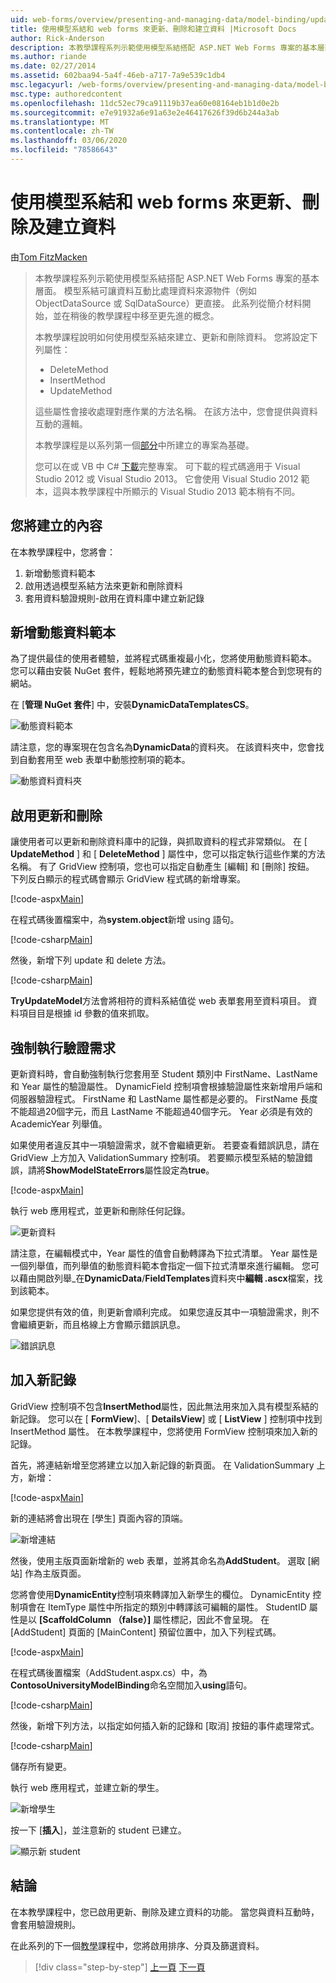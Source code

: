 ```yaml
---
uid: web-forms/overview/presenting-and-managing-data/model-binding/updating-deleting-and-creating-data
title: 使用模型系結和 web forms 來更新、刪除和建立資料 |Microsoft Docs
author: Rick-Anderson
description: 本教學課程系列示範使用模型系結搭配 ASP.NET Web Forms 專案的基本層面。 模型系結讓資料互動更為直接-。
ms.author: riande
ms.date: 02/27/2014
ms.assetid: 602baa94-5a4f-46eb-a717-7a9e539c1db4
msc.legacyurl: /web-forms/overview/presenting-and-managing-data/model-binding/updating-deleting-and-creating-data
msc.type: authoredcontent
ms.openlocfilehash: 11dc52ec79ca91119b37ea60e08164eb1b1d0e2b
ms.sourcegitcommit: e7e91932a6e91a63e2e46417626f39d6b244a3ab
ms.translationtype: MT
ms.contentlocale: zh-TW
ms.lasthandoff: 03/06/2020
ms.locfileid: "78586643"
---
```

# <a name="updating-deleting-and-creating-data-with-model-binding-and-web-forms"></a>使用模型系結和 web forms 來更新、刪除及建立資料

由[Tom FitzMacken](https://github.com/tfitzmac)

> 本教學課程系列示範使用模型系結搭配 ASP.NET Web Forms 專案的基本層面。 模型系結可讓資料互動比處理資料來源物件（例如 ObjectDataSource 或 SqlDataSource）更直接。 此系列從簡介材料開始，並在稍後的教學課程中移至更先進的概念。
> 
> 本教學課程說明如何使用模型系結來建立、更新和刪除資料。 您將設定下列屬性：
> 
> - DeleteMethod
> - InsertMethod
> - UpdateMethod
> 
> 這些屬性會接收處理對應作業的方法名稱。 在該方法中，您會提供與資料互動的邏輯。
> 
> 本教學課程是以系列第一個[部分](retrieving-data.md)中所建立的專案為基礎。
> 
> 您可以在或 VB 中 C# [下載](https://go.microsoft.com/fwlink/?LinkId=286116)完整專案。 可下載的程式碼適用于 Visual Studio 2012 或 Visual Studio 2013。 它會使用 Visual Studio 2012 範本，這與本教學課程中所顯示的 Visual Studio 2013 範本稍有不同。

## <a name="what-youll-build"></a>您將建立的內容

在本教學課程中，您將會：

1. 新增動態資料範本
2. 啟用透過模型系結方法來更新和刪除資料
3. 套用資料驗證規則-啟用在資料庫中建立新記錄

## <a name="add-dynamic-data-templates"></a>新增動態資料範本

為了提供最佳的使用者體驗，並將程式碼重複最小化，您將使用動態資料範本。 您可以藉由安裝 NuGet 套件，輕鬆地將預先建立的動態資料範本整合到您現有的網站。

在 [**管理 NuGet 套件**] 中，安裝**DynamicDataTemplatesCS**。

![動態資料範本](updating-deleting-and-creating-data/_static/image1.png)

請注意，您的專案現在包含名為**DynamicData**的資料夾。 在該資料夾中，您會找到自動套用至 web 表單中動態控制項的範本。

![動態資料資料夾](updating-deleting-and-creating-data/_static/image2.png)

## <a name="enable-updating-and-deleting"></a>啟用更新和刪除

讓使用者可以更新和刪除資料庫中的記錄，與抓取資料的程式非常類似。 在 [ **UpdateMethod** ] 和 [ **DeleteMethod** ] 屬性中，您可以指定執行這些作業的方法名稱。 有了 GridView 控制項，您也可以指定自動產生 [編輯] 和 [刪除] 按鈕。 下列反白顯示的程式碼會顯示 GridView 程式碼的新增專案。

[!code-aspx[Main](updating-deleting-and-creating-data/samples/sample1.aspx?highlight=4-5)]

在程式碼後置檔案中，為**system.object**新增 using 語句。

[!code-csharp[Main](updating-deleting-and-creating-data/samples/sample2.cs)]

然後，新增下列 update 和 delete 方法。

[!code-csharp[Main](updating-deleting-and-creating-data/samples/sample3.cs)]

**TryUpdateModel**方法會將相符的資料系結值從 web 表單套用至資料項目。 資料項目目是根據 id 參數的值來抓取。

## <a name="enforce-validation-requirements"></a>強制執行驗證需求

更新資料時，會自動強制執行您套用至 Student 類別中 FirstName、LastName 和 Year 屬性的驗證屬性。 DynamicField 控制項會根據驗證屬性來新增用戶端和伺服器驗證程式。 FirstName 和 LastName 屬性都是必要的。 FirstName 長度不能超過20個字元，而且 LastName 不能超過40個字元。 Year 必須是有效的 AcademicYear 列舉值。

如果使用者違反其中一項驗證需求，就不會繼續更新。 若要查看錯誤訊息，請在 GridView 上方加入 ValidationSummary 控制項。 若要顯示模型系結的驗證錯誤，請將**ShowModelStateErrors**屬性設定為**true**。 

[!code-aspx[Main](updating-deleting-and-creating-data/samples/sample4.aspx)]

執行 web 應用程式，並更新和刪除任何記錄。

![更新資料](updating-deleting-and-creating-data/_static/image3.png)

請注意，在編輯模式中，Year 屬性的值會自動轉譯為下拉式清單。 Year 屬性是一個列舉值，而列舉值的動態資料範本會指定一個下拉式清單來進行編輯。 您可以藉由開啟列舉\_在**DynamicData**/**FieldTemplates**資料夾中**編輯 .ascx**檔案，找到該範本。

如果您提供有效的值，則更新會順利完成。 如果您違反其中一項驗證需求，則不會繼續更新，而且格線上方會顯示錯誤訊息。

![錯誤訊息](updating-deleting-and-creating-data/_static/image4.png)

## <a name="add-new-records"></a>加入新記錄

GridView 控制項不包含**InsertMethod**屬性，因此無法用來加入具有模型系結的新記錄。 您可以在 [ **FormView**]、[ **DetailsView**] 或 [ **ListView** ] 控制項中找到 InsertMethod 屬性。 在本教學課程中，您將使用 FormView 控制項來加入新的記錄。

首先，將連結新增至您將建立以加入新記錄的新頁面。 在 ValidationSummary 上方，新增：

[!code-aspx[Main](updating-deleting-and-creating-data/samples/sample5.aspx)]

新的連結將會出現在 [學生] 頁面內容的頂端。

![新增連結](updating-deleting-and-creating-data/_static/image5.png)

然後，使用主版頁面新增新的 web 表單，並將其命名為**AddStudent**。 選取 [網站] 作為主版頁面。

您將會使用**DynamicEntity**控制項來轉譯加入新學生的欄位。 DynamicEntity 控制項會在 ItemType 屬性中所指定的類別中轉譯該可編輯的屬性。 StudentID 屬性是以 **[ScaffoldColumn （false）]** 屬性標記，因此不會呈現。 在 [AddStudent] 頁面的 [MainContent] 預留位置中，加入下列程式碼。

[!code-aspx[Main](updating-deleting-and-creating-data/samples/sample6.aspx)]

在程式碼後置檔案（AddStudent.aspx.cs）中，為**ContosoUniversityModelBinding**命名空間加入**using**語句。

[!code-csharp[Main](updating-deleting-and-creating-data/samples/sample7.cs)]

然後，新增下列方法，以指定如何插入新的記錄和 [取消] 按鈕的事件處理常式。

[!code-csharp[Main](updating-deleting-and-creating-data/samples/sample8.cs)]

儲存所有變更。

執行 web 應用程式，並建立新的學生。

![新增學生](updating-deleting-and-creating-data/_static/image6.png)

按一下 [**插入**]，並注意新的 student 已建立。

![顯示新 student](updating-deleting-and-creating-data/_static/image7.png)

## <a name="conclusion"></a>結論

在本教學課程中，您已啟用更新、刪除及建立資料的功能。 當您與資料互動時，會套用驗證規則。

在此系列的下一個[教學](sorting-paging-and-filtering-data.md)課程中，您將啟用排序、分頁及篩選資料。

> [!div class="step-by-step"]
> [上一頁](retrieving-data.md)
> [下一頁](sorting-paging-and-filtering-data.md)
